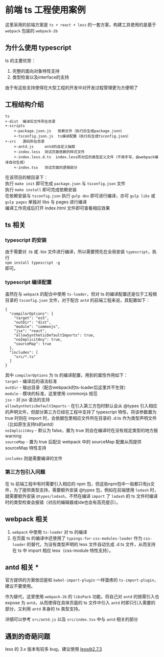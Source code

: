 # 前端 ts 工程使用案例
这里采用的前端方案是 `ts + react + less` 的一套方案，构建工具使用的是基于 `webpack` 包装的 `webpack-2b`

## 为什么使用 typescript
ts 的主要优势：  
1. 完整的面向对象特性支持  
1. 类型检查以及interface的支持  

由于有这些支持使得在大型工程的开发中对开发过程管理更为方便明了

## 工程结构介绍
```
ts
+-dist  编译后文件所在目录
+-scripts
    +-package.json.js   依赖文件（执行后生成package.json）
    +-tsconfig.json.js  ts编译配置（执行后生成tsconfig.json）
+-src   源码所在目录
    +-antd.js     antd的自定义抽取
    +-index.less  测试页面依赖的样式文件
    +-index.less.d.ts  index.less所对应的类型定义文件（不用手写，由webpack编译自动生成）
    +-index.tsx   测试页面的逻辑部分
```

在该项目的根目录下：  
执行 `make init` 即可生成 `package.json` 与 `tsconfig.json` 文件  
执行 `make install` 即可完成依赖安装  
在依赖安装与 `tsconfig.json` 执行 `gulp dev` 即可进行编译，亦可 `gulp libs` 或 `gulp pages` 单独对 libs 与 pages 进行编译  
编译工作完成后打开 index.html 文件即可查看相应效果  

## ts 相关
### typescript 的安装
由于需要对 .ts 或 .tsx 文件进行编译，所以需要预先在全局安装 `typescript`，执行  
`npm install typescript -g`  
即可。

### typescript 编译配置
虽然在与 `webpack` 的配合中使用 `ts-loader`，但对 ts 的编译配置还是位于工程根目录的 `tsconfig.json` 文件，对于配合 `antd` 的前端工程来说，其配置如下：
```
{
  "compilerOptions": {
    "target": "es5",
    "outDir": "dist",
    "module": "commonjs",
    "jsx": "react",
    "allowSyntheticDefaultImports": true,
    "noImplicitAny": true,
    "sourceMap": true
  },
  "includes": [
    "src/*.ts"
  ]
}
```
其中 `compilerOptions` 为 ts 的编译配置，用到的属性作用如下：  
`target` - 编译后的语法标准  
`outDir` - 输出目录（配合webpack的ts-loader后这里并不生效）  
`module` - 模块的标准，这里使用 commonjs 规范  
`jsx` - 对 jsx 语法的支持  
`allowSyntheticDefaultImports` - 在引入第三方包时默认会从 @types 引入相应的声明文件，但部分第三方已经在工程中支持了 typescript 特性，将该参数置为 true 时则在 import 时，会依据包里相应文件所在目录的 .d.ts 作为类型声明文件（比如原生支持ts的antd）  
`noImplicitAny` - 默认为 false，置为 true 则会在编译时在没有规定类型的地方报warning  
`sourceMap` - 置为 true 后配合 webpack 中的 sourceMap 配置从而提供 sourceMap 特性支持

`includes` 则是需要编译的文件

### 第三方包引入问题
在 ts 前端工程中有时需要引入相应的 npm 包，但这些npm包中一般都只有js文件，为了提供类型支持，需要额外安装 @types 包，例如在前端使用 `lodash` 时，就需要额外安装 `@types/lodash`，不然在编译 `import` 了 `lodash` 的 ts 文件时编译时的类型检查会报错（对应的编辑器或ide也会有高亮提示）。

## webpack 相关
1. `webpack` 中使用 `ts-loader` 对 ts 的编译  
1. 在页面 ts 的编译中还使用了 `typings-for-css-modules-loader` 作为 `css-loader` 的替代，为没有类型声明的 less 文件自动生成 .d.ts 文件，从而支持在 ts 中 import 相应 less（css-module 特性支持）。  

## antd 相关 *
官方提供的方案依旧是和 `babel-import-plugin` 一样蛋疼的 `ts-import-plugin`，建议不要使用。

作为替代，这里使用 `webpack-2b` 的 `libsPack` 功能，将自己对 `antd` 的按需引入也 expose 为 `antd`，从而使得在具体页面的 ts 文件中引入 `antd` 时即只引入需要的部分，又利用 `antd` 本身的 ts 类型支持。

详细可以参考 `src/antd.js` 以及 `src/index.tsx` 中与 `antd` 相关的部分

## 遇到的奇葩问题
less 的 3.x 版本有较多 bug，建议使用 less@2.7.3  